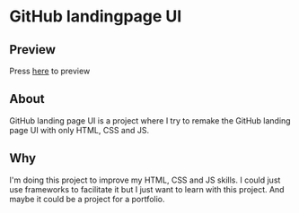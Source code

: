 <h1>
  GitHub landingpage UI
</h1>

## Preview

Press [here](https://cristianpopovici14.github.io/github-landingpage-ui/) to preview

## About

GitHub landing page UI is a project where I try to remake the GitHub landing page UI with only HTML, CSS and JS. 

## Why

I'm doing this project to improve my HTML, CSS and JS skills. I could just use frameworks to facilitate it but I just want to learn with this project. And maybe it could be a project for a portfolio.

